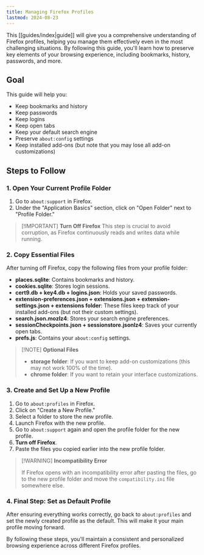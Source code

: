 ```yaml
---
title: Managing Firefox Profiles
lastmod: 2024-08-23
---
```


This [[guides/index|guide]]  will give you a comprehensive understanding of Firefox profiles, helping you manage them effectively even in the most challenging situations. By following this guide, you'll learn how to preserve key elements of your browsing experience, including bookmarks, history, passwords, and more.

## Goal

This guide will help you:

- Keep bookmarks and history
- Keep passwords
- Keep logins
- Keep open tabs
- Keep your default search engine
- Preserve `about:config` settings
- Keep installed add-ons (but note that you may lose all add-on customizations)

## Steps to Follow

### 1. Open Your Current Profile Folder


1. Go to `about:support` in Firefox.
2. Under the "Application Basics" section, click on "Open Folder" next to "Profile Folder."

> [!IMPORTANT] **Turn Off Firefox**
> This step is crucial to avoid corruption, as Firefox continuously reads and writes data while running.

### 2. Copy Essential Files

After turning off Firefox, copy the following files from your profile folder:

- **places.sqlite**: Contains bookmarks and history.
- **cookies.sqlite**: Stores login sessions.
- **cert9.db + key4.db + logins.json**: Holds your saved passwords.
- **extension-preferences.json + extensions.json + extension-settings.json + extensions folder**: These files keep track of your installed add-ons (but not their custom settings).
- **search.json.mozlz4**: Stores your search engine preferences.
- **sessionCheckpoints.json + sessionstore.jsonlz4**: Saves your currently open tabs.
- **prefs.js**: Contains your `about:config` settings.

> [!NOTE] **Optional Files**
> 
> - **storage folder**: If you want to keep add-on customizations (this may not work 100% of the time).
> - **chrome folder**: If you want to retain your interface customizations.

### 3. Create and Set Up a New Profile

1. Go to `about:profiles` in Firefox.
2. Click on "Create a New Profile."
3. Select a folder to store the new profile.
4. Launch Firefox with the new profile.
5. Go to `about:support` again and open the profile folder for the new profile.
6. **Turn off Firefox**.
7. Paste the files you copied earlier into the new profile folder.

> [!WARNING] **Incompatibility Error**
> 
> If Firefox opens with an incompatibility error after pasting the files, go to the new profile folder and move the `compatibility.ini` file somewhere else.

### 4. Final Step: Set as Default Profile

 After ensuring everything works correctly, go back to `about:profiles` and set the newly created profile as the default. This will make it your main profile moving forward.

By following these steps, you'll maintain a consistent and personalized browsing experience across different Firefox profiles.
